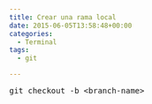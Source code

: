 ```yaml
---
title: Crear una rama local
date: 2015-06-05T13:58:48+00:00
categories:
  - Terminal
tags:
  - git

---
```

<pre class="lang:sh decode:true ">git checkout -b &lt;branch-name&gt;</pre>
